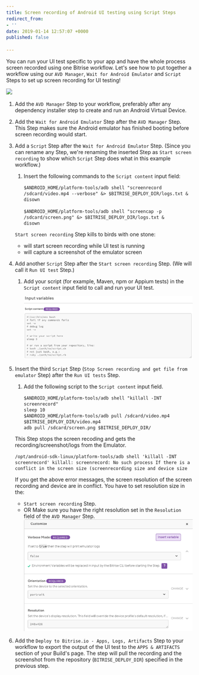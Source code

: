 ```yaml
---
title: Screen recording of Android UI testing using Script Steps
redirect_from:
- ''
date: 2019-01-14 12:57:07 +0000
published: false

---
```

You can run your UI test specific to your app and have the whole process screen recorded using one Bitrise workflow. Let's see how to put together a workflow using our `AVD Manager`, `Wait for Android Emulator` and `Script` Steps to set up screen recording for UI testing!

![](/img/screen-recording-wf.png)

1. Add the `AVD Manager` Step to your workflow, preferably after any dependency installer step to create and run an Android Virtual Device.
2. Add the `Wait for Android Emulator` Step after the `AVD Manager` Step. This Step makes sure the Android emulator has finished booting before screen recording would start.
3. Add a `Script` Step after the `Wait for Android Emulator` Step. (Since you can rename any Step, we're renaming the inserted Step as `Start screen recording` to show which `Script` Step does what in this example workflow.)
   1. Insert the following commands to the `Script content` input field:

          $ANDROID_HOME/platform-tools/adb shell "screenrecord /sdcard/video.mp4 --verbose" &> $BITRISE_DEPLOY_DIR/logs.txt &
          disown
          
          $ANDROID_HOME/platform-tools/adb shell "screencap -p /sdcard/screen.png" &> $BITRISE_DEPLOY_DIR/logs.txt &
          disown

   `Start screen recording` Step kills to birds with one stone:
   * will start screen recording while UI test is running
   * will capture a screenshot of the emulator screen
4. Add another `Script` Step after the `Start screen recording` Step. (We will call it `Run UI test` Step.)
   1. Add your script (for example, Maven, npm or Appium tests) in the `Script content` input field to call and run your UI test.

      ![](/img/ui-test-script.png)
5. Insert the third `Script` Step (`Stop Screen recording and get file from emulator` Step) after the `Run UI tests` Step.
   1. Add the following script to the `Script content` input field.

          $ANDROID_HOME/platform-tools/adb shell "killall -INT screenrecord"
          sleep 10
          $ANDROID_HOME/platform-tools/adb pull /sdcard/video.mp4 $BITRISE_DEPLOY_DIR/video.mp4
          adb pull /sdcard/screen.png $BITRISE_DEPLOY_DIR/

   This Step stops the screen recoding and gets the recording/screenshot/logs from the Emulator.

       /opt/android-sdk-linux/platform-tools/adb shell 'killall -INT screenrecord' killall: screenrecord: No such process If there is a conflict in the screen size (screenrecording size and device size

   If you get the above error messages, the screen resolution of the screen recording and device are in conflict. You have to set resolution size in the:
   * `Start screen recording` Step.
   * OR Make sure you have the right resolution set in the `Resolution` field of the `AVD Manager` Step.
     ![](/img/screen-resolution-avd-manager.png)
6. Add the `Deploy to Bitrise.io - Apps, Logs, Artifacts` Step to your workflow to export the output of the UI test to the `APPS & ARTIFACTS` section of your Build's page. The step will pull the recording and the screenshot from the repository (`BITRISE_DEPLOY_DIR`) specified in the previous step.